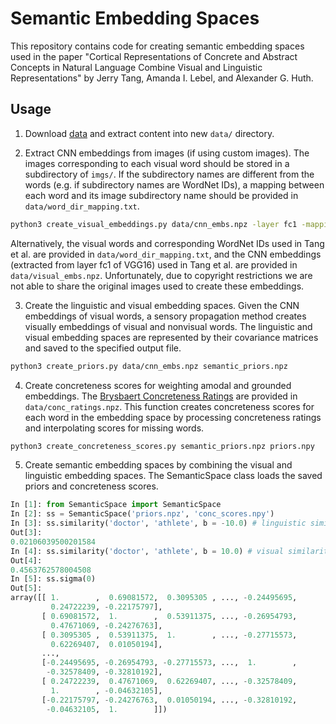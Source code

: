 # Semantic Embedding Spaces

This repository contains code for creating semantic embedding spaces used in the paper "Cortical Representations of Concrete and Abstract Concepts in Natural Language Combine Visual and Linguistic Representations" by Jerry Tang, Amanda I. Lebel, and Alexander G. Huth.  

## Usage

1. Download [data](https://utexas.box.com/shared/static/9s0kymmfpx5vc7lg8o2l47uxjim8bw2t.zip) and extract content into new `data/` directory. 

2. Extract CNN embeddings from images (if using custom images). The images corresponding to each visual word should be stored in a subdirectory of `imgs/`. If the subdirectory names are different from the words (e.g. if subdirectory names are WordNet IDs), a mapping between each word and its image subdirectory name should be provided in `data/word_dir_mapping.txt`. 

```bash
python3 create_visual_embeddings.py data/cnn_embs.npz -layer fc1 -mapping data/word_dir_mapping.txt
```

Alternatively, the visual words and corresponding WordNet IDs used in Tang et al. are provided in `data/word_dir_mapping.txt`, and the CNN embeddings (extracted from layer fc1 of VGG16) used in Tang et al. are provided in `data/visual_embs.npz`. Unfortunately, due to copyright restrictions we are not able to share the original images used to create these embeddings.

3. Create the linguistic and visual embedding spaces. Given the CNN embeddings of visual words, a sensory propagation method creates visually embeddings of visual and nonvisual words. The linguistic and visual embedding spaces are represented by their covariance matrices and saved to the specified output file. 

```bash
python3 create_priors.py data/cnn_embs.npz semantic_priors.npz
```

4. Create concreteness scores for weighting amodal and grounded embeddings. The [Brysbaert Concreteness Ratings](https://www.ncbi.nlm.nih.gov/pubmed/24142837) are provided in `data/conc_ratings.npz`. This function creates concreteness scores for each word in the embedding space by processing concreteness ratings and interpolating scores for missing words. 

```bash
python3 create_concreteness_scores.py semantic_priors.npz priors.npy
```

5. Create semantic embedding spaces by combining the visual and linguistic embedding spaces. The SemanticSpace class loads the saved priors and concreteness scores. 

```python
In [1]: from SemanticSpace import SemanticSpace
In [2]: ss = SemanticSpace('priors.npz', 'conc_scores.npy')
In [3]: ss.similarity('doctor', 'athlete', b = -10.0) # linguistic similarity
Out[3]:
0.02106039500201584
In [4]: ss.similarity('doctor', 'athlete', b = 10.0) # visual similarity
Out[4]:
0.4563762578004508
In [5]: ss.sigma(0)
Out[5]:
array([[ 1.        ,  0.69081572,  0.3095305 , ..., -0.24495695,
         0.24722239, -0.22175797],
       [ 0.69081572,  1.        ,  0.53911375, ..., -0.26954793,
         0.47671069, -0.24276763],
       [ 0.3095305 ,  0.53911375,  1.        , ..., -0.27715573,
         0.62269407,  0.01050194],
       ...,
       [-0.24495695, -0.26954793, -0.27715573, ...,  1.        ,
        -0.32578409, -0.32810192],
       [ 0.24722239,  0.47671069,  0.62269407, ..., -0.32578409,
         1.        , -0.04632105],
       [-0.22175797, -0.24276763,  0.01050194, ..., -0.32810192,
        -0.04632105,  1.        ]])
```
